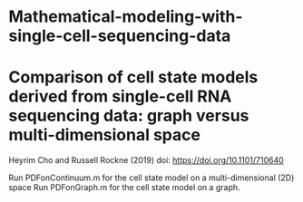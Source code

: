 # Mathematical-modeling-with-single-cell-sequencing-data
# Comparison of cell state models derived from single-cell RNA sequencing data: graph versus multi-dimensional space

Heyrim Cho and Russell Rockne (2019) 
doi: https://doi.org/10.1101/710640

Run PDFonContinuum.m for the cell state model on a multi-dimensional (2D) space 
Run PDFonGraph.m for the cell state model on a graph. 

